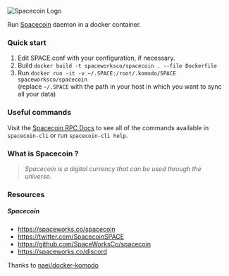 ![Spacecoin Logo](https://i.imgur.com/jXUcvgy.png "Spacecoin Logo")

Run [Spacecoin](https://github.com/spaceworksco/spacecoin) daemon in a docker container.

### Quick start

1. Edit SPACE.conf with your configuration, if necessary.
2. Build `docker build -t spaceworksco/spacecoin . --file Dockerfile`
3. Run `docker run -it -v ~/.SPACE:/root/.komodo/SPACE spaceworksco/spacecoin`  
   (replace `~/.SPACE` with the path in your host in which you want to sync all your data)

### Useful commands

Visit the [Spacecoin RPC Docs](http://spacecoin-rpc.spaceworks.co) to see all of the commands available in `spacecoin-cli` or run `spacecoin-cli help`.

### What is Spacecoin ?

> *Spacecoin is a digital currency that can be used through the universe.*

### Resources

##### Spacecoin
   - https://spaceworks.co/spacecoin
   - https://twitter.com/SpacecoinSPACE
   - https://github.com/SpaceWorksCo/spacecoin
   - https://spaceworks.co/discord


Thanks to [naei/docker-komodo](https://github.com/naei/docker-komodo)
